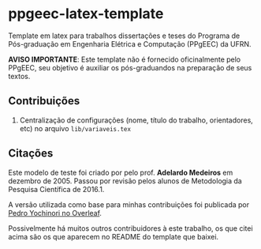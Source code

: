 # ppgeec-latex-template
Template em latex para trabalhos dissertações e teses do Programa de Pós-graduação em Engenharia Elétrica e Computação (PPgEEC) da UFRN.

**AVISO IMPORTANTE**: Este template não é fornecido oficinalmente pelo PPgEEC, seu objetivo é auxiliar os pós-graduandos na preparação de seus textos.

## Contribuições
1. Centralização de configurações (nome, título do trabalho, orientadores, etc) no arquivo `lib/variaveis.tex`

## Citações

Este modelo de teste foi criado por pelo prof. **Adelardo Medeiros** em dezembro de 2005. Passou por revisão pelos alunos de Metodologia da Pesquisa Científica de 2016.1.

A versão utilizada como base para minhas contribuições foi publicada por [Pedro Yochinori no Overleaf](https://www.overleaf.com/latex/templates/template-ppgee-ufrn/njchfrnscgmk).

Possivelmente há muitos outros contribuidores à este trabalho, os que citei acima são os que aparecem no README do template que baixei.

